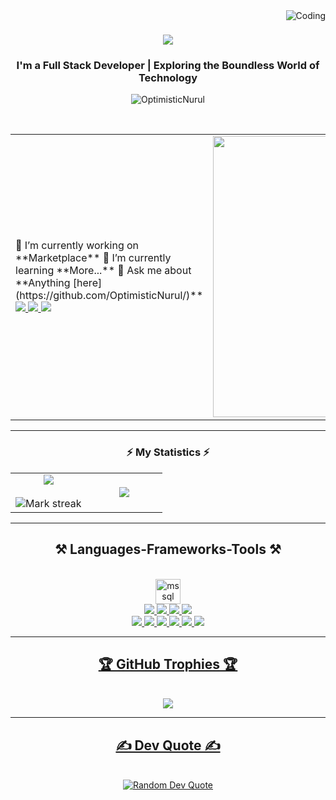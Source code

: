 <div align="center">
    <div align="center">
        <img align="right" alt="Coding"  src="https://github.com/OptimisticNurul/OptimisticNurul/blob/main/Kazi%20Md%20Nurul%20Islam.gif">
    </div>
</div>


<h1 align="center">
    <img src="https://readme-typing-svg.herokuapp.com/?font=Righteous&size=35&center=true&vCenter=true&width=500&height=70&duration=4000&lines=Hi+There!+👋;+I'm+Kazi+Md+Nurul+Islam!;" />
</h1>
<!-- Kazi Md Nurul Islam (OptimisticNurul) -->
<h3 align="center">I'm a Full Stack Developer | Exploring the Boundless World of Technology</h3>
<p align="center"> <img src="https://komarev.com/ghpvc/?username=OptimisticNurul&label=Profile%20views&color=0e75b6&style=flat" alt="OptimisticNurul" /> </p>
<br/>


<table align="center">
<tr border="none">
<td width="50%" align="left">
<!-- Kazi Md Nurul Islam (OptimisticNurul) -->
🔭 I’m currently working on **Marketplace**
<!-- Kazi Md Nurul Islam (OptimisticNurul) -->
🌱 I’m currently learning **More...**
<!-- Kazi Md Nurul Islam (OptimisticNurul) -->
💬 Ask me about **Anything [here](https://github.com/OptimisticNurul/)**


  <a href="mailto:info.optimisticnurul@gmail.com">
    <img src="https://img.shields.io/badge/Gmail-333333?style=for-the-badge&logo=gmail&logoColor=red" />
  </a>
  <a href="https://www.linkedin.com/in/optimisticnurul/" target="_blank">
    <img src="https://img.shields.io/badge/LinkedIn-0077B5?style=for-the-badge&logo=linkedin&logoColor=white" target="_blank" />
  </a>
  <a href="https://github.com/OptimisticNurul/" target="_blank">
     <img src="https://img.shields.io/badge/Portfolio-FF5722?style=for-the-badge&logo=todoist&logoColor=white" target="_blank" /> <!-- sqlite, safari, google-chrome are other good icon options -->
  </a>


</td>
<td width="50%" align="center">

  <img align="center" alt="Coding" width="450" src="https://repository-images.githubusercontent.com/588181932/e36ec678-7984-4cdd-8e4c-a3932772ff8e">

  
  </td>
</tr>
</table>

<hr/>

<h3 align="center">⚡ My Statistics ⚡</h3>
<p align="center">
<table align="center">
<tr border="none">
<td width="50%" align="center">
  <!-- Kazi Md Nurul Islam (OptimisticNurul) -->
  <img  align="center"  src="https://github-readme-stats.vercel.app/api?username=OptimisticNurul&theme=dark&show_icons=true&count_private=true" />
  <br></br>
  <img  title="🔥 Get streak stats for your profile at git.io/streak-stats" alt="Mark streak" src="https://github-readme-streak-stats.herokuapp.com/?user=OptimisticNurul&theme=dark&hide_border=false" /> 
</td>
<td width="50%" align="center">
<!-- Kazi Md Nurul Islam (OptimisticNurul) -->
  <img  align="center"  src="https://github-readme-stats.anuraghazra1.vercel.app/api/top-langs/?username=OptimisticNurul&theme=dark&hide_border=false&no-bg=true&no-frame=true&langs_count=10"/>
  <!-- Kazi Md Nurul Islam (OptimisticNurul) -->
  </td>
</tr>
</table>
<!-- Kazi Md Nurul Islam (OptimisticNurul) -->

<hr/>
<!-- Kazi Md Nurul Islam (OptimisticNurul) -->
<h2 align="center">⚒️ Languages-Frameworks-Tools ⚒️</h2>
<br/>
<div align="center">
    <a href="https://www.microsoft.com/en-us/sql-server/" target="_blank" rel="noreferrer"> <img src="https://www.svgrepo.com/show/303229/microsoft-sql-server-logo.svg" alt="mssql" width="40" height="40"/> </a> <br>
    <a href="https://www.cprogramming.com/" target="_blank" rel="noreferrer"> <img src="https://skillicons.dev/icons?i=cs" /> </a>
    <a href="https://dotnet.microsoft.com/en-us/" target="_blank" rel="noreferrer"> <img src="https://skillicons.dev/icons?i=dotnet" /> </a>
    <a href="https://nodejs.org" target="_blank" rel="noreferrer"> <img src="https://skillicons.dev/icons?i=nodejs" /> </a>
    <a href="https://www.typescriptlang.org/" target="_blank" rel="noreferrer"> <img src="https://skillicons.dev/icons?i=typescript" /> </a> <br>
    <a href="https://www.w3.org/html/" target="_blank" rel="noreferrer"> <img src="https://skillicons.dev/icons?i=html" /> </a>
    <a href="https://www.w3schools.com/css/" target="_blank" rel="noreferrer"> <img src="https://skillicons.dev/icons?i=css" /> </a>
    <a href="https://www.javascript.com/" target="_blank" rel="noreferrer"> <img src="https://skillicons.dev/icons?i=javascript" /> </a>
    <a href="https://angular.io/" target="_blank" rel="noreferrer"> <img src="https://skillicons.dev/icons?i=angular" /> </a>
    <a href="https://react.dev/" target="_blank" rel="noreferrer"> <img src="https://skillicons.dev/icons?i=react" /> </a>
    <a href="https://getbootstrap.com/" target="_blank" rel="noreferrer"> <img src="https://skillicons.dev/icons?i=bootstrap" /><br>
</div>
<!-- Kazi Md Nurul Islam (OptimisticNurul) -->
    
<hr/>
<!-- Kazi Md Nurul Islam (OptimisticNurul) -->
<div align="center">
    <h2>🏆 GitHub Trophies 🏆</h2>
    <br/>
    <div style="display: inline-block;">
        <img src="https://github-profile-trophy.vercel.app/?username=OptimisticNurul&theme=juicyfresh&no-frame=false&no-bg=false&margin-w=4">
    </div>
</div>
<!-- Kazi Md Nurul Islam (OptimisticNurul) -->
<hr/>
<!-- Kazi Md Nurul Islam (OptimisticNurul) -->
<div align="center">
    <h2>✍️ Dev Quote ✍️</h2>
    <br/>
    <img src="https://quotes-github-readme.vercel.app/api?type=horizontal&theme=radical" alt="Random Dev Quote"/>
</div>
<!-- Kazi Md Nurul Islam (OptimisticNurul) -->
